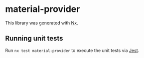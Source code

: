 # material-provider

This library was generated with [Nx](https://nx.dev).

## Running unit tests

Run `nx test material-provider` to execute the unit tests via [Jest](https://jestjs.io).
